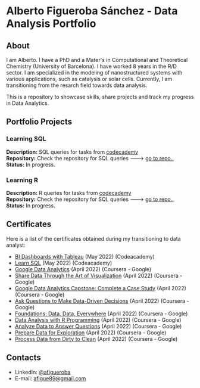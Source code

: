 # Alberto Figueroba Sánchez - Data Analysis Portfolio 

## About

I am Alberto. I have a PhD and a Mater's in Computational and Theoretical Chemistry (University of Barcelona). I have worked 8 years in the R/D sector. I am specialized in the modeling of nanostructured systems with various applications, such as catalysis or solar cells. Currently, I am transitioning from the resarch field towards data analysis.

This is a repository to showcase skills, share projects and track my progress in Data Analytics.

## Portfolio Projects

### Learning SQL
**Description:** SQL queries for tasks from [codecademy](https://www.codecademy.com/learn/learn-sql)      
**Repository:** Check the repository for SQL queries ---> [go to repo..](https://github.com/sirhalber/sql_learning)  
**Status:** In progress. 

### Learning R
**Description:** R queries for tasks from [codecademy](https://www.codecademy.com/learn/learn-r)      
**Repository:** Check the repository for SQL queries ---> [go to repo..](https://github.com/sirhalber/R_learning)  
**Status:** In progress. 

## Certificates
Here is a list of the certificates obtained during my transitioning to data analyst:
- [BI Dashboards with Tableau](https://www.codecademy.com/profiles/albertoFigueroba0916976652/certificates/050d7cf465567fdd0c9abb1fbf20e269) (May 2022) (Codeacademy)
- [Learn SQL](https://www.codecademy.com/profiles/albertoFigueroba0916976652/certificates/042a4e5884e3eb6ea1f2a12be6abb851) (May 2022) (Codeacademy)
- [Google Data Analytics](https://www.coursera.org/account/accomplishments/specialization/certificate/7V8CNAXWN8MK) (April 2022) (Coursera - Google)
- [Share Data Through the Art of Visualization](https://www.coursera.org/account/accomplishments/certificate/DPPLUU7CXUJU) (April 2022) (Coursera - Google)
- [Google Data Analytics Capstone: Complete a Case Study](https://www.coursera.org/account/accomplishments/certificate/B5J2UAAW3YMJ) (April 2022) (Coursera - Google)
- [Ask Questions to Make Data-Driven Decisions](https://www.coursera.org/account/accomplishments/certificate/3WXZ29D8HV7A) (April 2022) (Coursera - Google)
- [Foundations: Data, Data, Everywhere](https://www.coursera.org/account/accomplishments/certificate/2B9W8966G627) (April 2022) (Coursera - Google)
- [Data Analysis with R Programming](https://www.coursera.org/account/accomplishments/certificate/B5TZBBYZWP6Y) (April 2022) (Coursera - Google)
- [Analyze Data to Answer Questions](https://www.coursera.org/account/accomplishments/certificate/C4UND94SULSK) (April 2022) (Coursera - Google)
- [Prepare Data for Exploration](https://www.coursera.org/account/accomplishments/certificate/LJ68NFETXELJ) (April 2022) (Coursera - Google)
- [Process Data from Dirty to Clean](https://www.coursera.org/account/accomplishments/certificate/TB3T3MC4Q3DV) (April 2022) (Coursera - Google)

## Contacts
- LinkedIn: [@afigueroba](https://www.linkedin.com/in/alberto-figueroba-375034213)
- E-mail: afigue89@gmail.com

